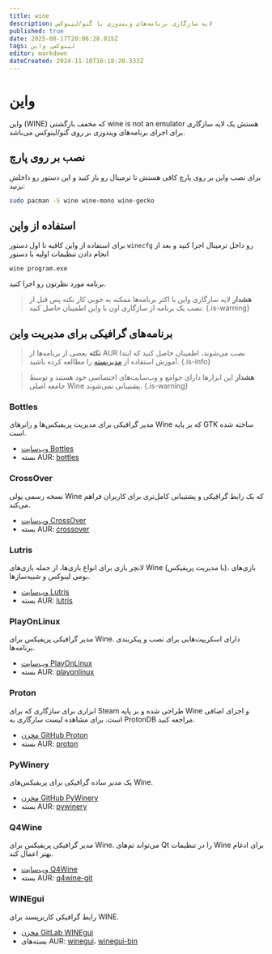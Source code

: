 ```yaml
---
title: wine
description: لایه سازگاری برنامه‌های ویندوزی با گنو/لینوکس
published: true
date: 2025-08-17T20:06:28.815Z
tags: لینوکس, واین
editor: markdown
dateCreated: 2024-11-10T16:18:20.333Z
---
```


# واین
واین (WINE) که مخفف بازگشتی wine is not an emulator هستش یک لایه سازگاری برای اجرای برنامه‌های ویندوزی بر روی گنو/لینوکس می‌باشد.

## نصب بر روی پارچ

برای نصب واین بر روی پارچ کافی هستش تا ترمینال رو باز کنید و این دستور رو داخلش بزنید:
```bash
sudo pacman -S wine wine-mono wine-gecko
```

## استفاده از واین

برای استفاده از واین کافیه تا اول دستور ```winecfg``` رو داخل ترمینال اجرا کنید و بعد از انجام دادن تنظیمات اولیه با دستور
```
wine program.exe
```
برنامه مورد نظرتون رو اجرا کنید.

>**هشدار** 
لایه سازگاری واین با اکثر برنامه‌ها ممکنه به خوبی  کار نکنه پس قبل از نصب یک برنامه از سازگاری اون با واین اطمینان حاصل کنید.
{.is-warning}

## برنامه‌های گرافیکی برای مدیریت واین
>**نکته**
بعضی از برنامه‌ها از AUR نصب می‌شوند، اطمینان حاصل کنید که ابتدا آموزش استفاده از [مدیربسته](https://wiki.parchlinux.com/fa/Package-management) را مطالعه کرده باشید.
{.is-info}

>**هشدار**
این ابزارها دارای جوامع و وب‌سایت‌های اختصاصی خود هستند و توسط جامعه اصلی Wine پشتیبانی نمی‌شوند.
{.is-warning}


### Bottles
مدیر گرافیکی برای مدیریت پریفیکس‌ها و رانرهای Wine که بر پایه GTK ساخته شده است.

- [وب‌سایت Bottles](https://usebottles.com)
- بسته AUR: [bottles](https://aur.archlinux.org/packages/bottles)

### CrossOver
نسخه رسمی پولی Wine که یک رابط گرافیکی و پشتیبانی کامل‌تری برای کاربران فراهم می‌کند.

- [وب‌سایت CrossOver](https://www.codeweavers.com/crossover)
- بسته AUR: [crossover](https://aur.archlinux.org/packages/crossover)

### Lutris
لانچر بازی برای انواع بازی‌ها، از جمله بازی‌های Wine (با مدیریت پریفیکس)، بازی‌های بومی لینوکس و شبیه‌سازها.

- [وب‌سایت Lutris](https://lutris.net)
- بسته AUR: [lutris](https://aur.archlinux.org/packages/lutris)

### PlayOnLinux
مدیر گرافیکی پریفیکس برای Wine. دارای اسکریپت‌هایی برای نصب و پیکربندی برنامه‌ها.

- [وب‌سایت PlayOnLinux](https://www.playonlinux.com)
- بسته AUR: [playonlinux](https://aur.archlinux.org/packages/playonlinux)

### Proton
ابزاری برای سازگاری که برای Steam طراحی شده و بر پایه Wine و اجزای اضافی است. برای مشاهده لیست سازگاری به ProtonDB مراجعه کنید.

- [مخزن GitHub Proton](https://github.com/ValveSoftware/Proton)
- بسته AUR: [proton](https://aur.archlinux.org/packages/proton)

### PyWinery
یک مدیر ساده گرافیکی برای پریفیکس‌های Wine.

- [مخزن GitHub PyWinery](https://github.com/ergoithz/pywinery)
- بسته AUR: [pywinery](https://aur.archlinux.org/packages/pywinery)

### Q4Wine
مدیر گرافیکی پریفیکس برای Wine. می‌تواند تم‌های Qt را در تنظیمات Wine برای ادغام بهتر اعمال کند.

- [وب‌سایت Q4Wine](https://sourceforge.net/projects/q4wine/)
- بسته AUR: [q4wine-git](https://aur.archlinux.org/packages/q4wine-git)

### WINEgui
رابط گرافیکی کاربرپسند برای WINE.

- [مخزن GitLab WINEgui](https://gitlab.melroy.org/melroy/winegui)
- بسته‌های AUR: [winegui](https://aur.archlinux.org/packages/winegui)، [winegui-bin](https://aur.archlinux.org/packages/winegui-bin)

